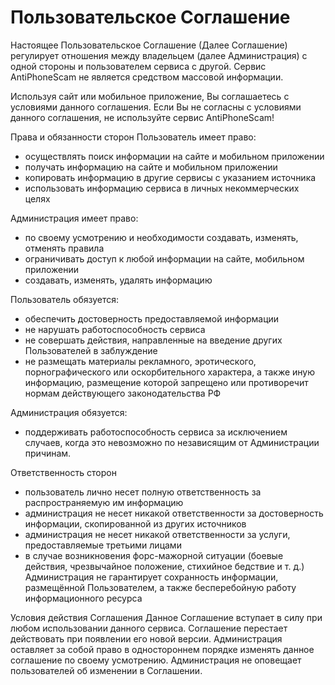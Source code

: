 Пользовательское Соглашение
===========================

Настоящее Пользовательское Соглашение (Далее Соглашение) регулирует отношения между владельцем (далее Администрация) с одной стороны и пользователем сервиса с другой.
Сервис AntiPhoneScam не является средством массовой информации.

Используя сайт или мобильное приложение, Вы соглашаетесь с условиями данного соглашения.
Если Вы не согласны с условиями данного соглашения, не используйте сервис AntiPhoneScam!

Права и обязанности сторон
Пользователь имеет право:
- осуществлять поиск информации на сайте и мобильном приложении
- получать информацию на сайте и мобильном приложении
- копировать информацию в другие сервисы с указанием источника
- использовать информацию сервиса в личных некоммерческих целях

Администрация имеет право:
- по своему усмотрению и необходимости создавать, изменять, отменять правила
- ограничивать доступ к любой информации на сайте, мобильном приложении
- создавать, изменять, удалять информацию

Пользователь обязуется:
- обеспечить достоверность предоставляемой информации
- не нарушать работоспособность сервиса
- не совершать действия, направленные на введение других Пользователей в заблуждение
- не размещать материалы рекламного, эротического, порнографического или оскорбительного характера, а также иную информацию, размещение которой запрещено или противоречит нормам действующего законодательства РФ

Администрация обязуется:
- поддерживать работоспособность сервиса за исключением случаев, когда это невозможно по независящим от Администрации причинам.

Ответственность сторон
- пользователь лично несет полную ответственность за распространяемую им информацию
- администрация не несет никакой ответственности за достоверность информации, скопированной из других источников
- администрация не несет никакой ответственности за услуги, предоставляемые третьими лицами
- в случае возникновения форс-мажорной ситуации (боевые действия, чрезвычайное положение, стихийное бедствие и т. д.) Администрация не гарантирует сохранность информации, размещённой Пользователем, а также бесперебойную работу информационного ресурса

Условия действия Соглашения
Данное Соглашение вступает в силу при любом использовании данного сервиса.
Соглашение перестает действовать при появлении его новой версии.
Администрация оставляет за собой право в одностороннем порядке изменять данное соглашение по своему усмотрению.
Администрация не оповещает пользователей об изменении в Соглашении.
